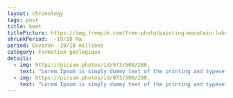 ```yaml
---
layout: chronology
tags: post
title: keet
titlePicture: https://img.freepik.com/free-photo/painting-mountain-lake-with-mountain-background_188544-9126.jpg
shrunkPeriod:  -19/18 Ma
period: Environ -19/18 millions
category: Formation géologique
details:
  - img: https://picsum.photos/id/973/500/280,
    text: "Lorem Ipsum is simply dummy text of the printing and typesetting industry. Lorem Ipsum has been the industry's standard dummy text ever since the 1500s, when an unknown printer took a galley of type and scrambled it to make a type specimen book. It has survived not only five centuries, but also the leap into electronic typesetting, remaining essentially unchanged. It was popularised in the 1960s with the release of Letraset sheets containing Lorem Ipsum passages, and more recently with desktop publishing software like Aldus PageMaker including versions of Lorem Ipsum."
  - img: https://picsum.photos/id/973/500/280,
    text: "Lorem Ipsum is simply dummy text of the printing and typesetting industry. Lorem Ipsum has been the industry's standard dummy text ever since the 1500s, when an unknown printer took a galley of type and scrambled it to make a type specimen book. It has survived not only five centuries, but also the leap into electronic typesetting, remaining essentially unchanged. It was popularised in the 1960s with the release of Letraset sheets containing Lorem Ipsum passages, and more recently with desktop publishing software like Aldus PageMaker including versions of Lorem Ipsum."
---
```


